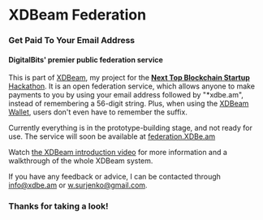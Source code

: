# XDBeam Federation

### Get Paid To Your Email Address

#### DigitalBits' premier public federation service

This is part of [XDBeam][7], my project for the [**Next Top Blockchain Startup** Hackathon][1].
It is an open federation service, which allows anyone to make payments to you by using your email address followed by "\*xdbe.am", instead of remembering a 56-digit string.
Plus, when using the [XDBeam Wallet][2], users don't even have to remember the suffix.

Currently everything is in the prototype-building stage, and not ready for use.
The service will soon be available at [federation.XDBe.am][5]

Watch [the XDBeam introduction video][4] for more information and a walkthrough of the whole XDBeam system.

If you have any feedback or advice, I can be contacted through info@xdbe.am or w.surjenko@gmail.com.

[1]: https://topblockchainstartup.com/
[2]: https://xdbe.am/
[4]: /# "It's not here yet hehe"
[5]: https://federation.xdbe.am
[7]: https://github.com/willsurj/XDBeam

### Thanks for taking a look!